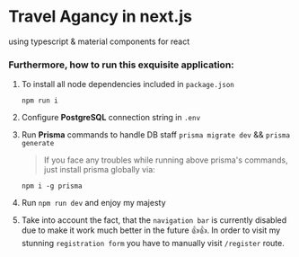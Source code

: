 # Travel Agancy in next.js
using typescript & material components for react

### Furthermore, how to run this exquisite application:

1. To install all node dependencies included in `package.json`
    ```npm
    npm run i
    ```
2. Configure **PostgreSQL** connection string in `.env`
3. Run **Prisma** commands to handle DB staff `prisma migrate dev` && `prisma generate`

    > If you face any troubles while running above prisma's commands, just install prisma globally via:

    ```npm
    npm i -g prisma
    ```

4. Run `npm run dev` and enjoy my majesty
5. Take into account the fact, that the `navigation bar` is currently disabled due to make it work much better in the future 👍👍. In order to visit my stunning `registration form` you have to manually visit `/register` route.
